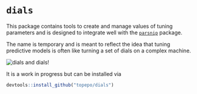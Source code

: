 # `dials`

This package contains tools to create and manage values of tuning parameters and is designed to integrate well with the [`parsnip`](https://github.com/topepo/parsnip) package. 

The name is temporary and is meant to reflect the idea that tuning predictive models is often like turning a set of dials on a complex machine. 

![dials and dials!](http://tos.trekcore.com/hd/albums/1x04hd/thenakedtimehd1013.jpg)

It is a work in progress but can be installed via 

```r
devtools::install_github("topepo/dials")
```
